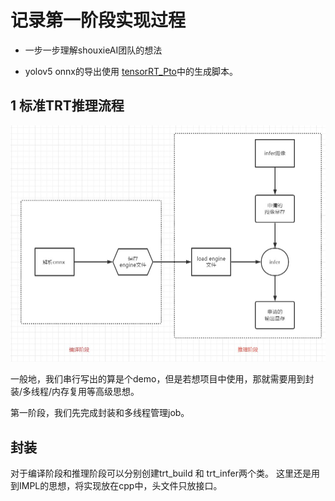 # 记录第一阶段实现过程

- 一步一步理解shouxieAI团队的想法

- yolov5 onnx的导出使用 [tensorRT_Pto](https://github.com/shouxieai/tensorRT_Pro)中的生成脚本。

## 1 标准TRT推理流程
![](./readme_img/img0.jpg)


一般地，我们串行写出的算是个demo，但是若想项目中使用，那就需要用到封装/多线程/内存复用等高级思想。

第一阶段，我们先完成封装和多线程管理job。

## 封装
对于编译阶段和推理阶段可以分别创建trt_build 和 trt_infer两个类。 这里还是用到IMPL的思想，将实现放在cpp中，头文件只放接口。





